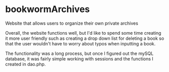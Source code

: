# bookwormArchives
Website that allows users to organize their own private archives

Overall, the website functions well, but I'd like to spend some time creating it more user friendly such as creating a drop down list for deleting a book so that the user wouldn't have to worry about typos when inputting a book.

The functionality was a long process, but once I figured out the mySQL database, it was fairly simple working with sessions and the functions I created in dao.php.
